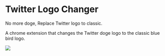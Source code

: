 # Twitter Logo Changer

No more doge, Replace Twitter logo to classic.

A chrome extension that changes the Twitter doge logo to the classic blue bird logo.

![](https://lomohuang-image-hosting.s3.ap-northeast-1.amazonaws.com/uPic/banner.png)